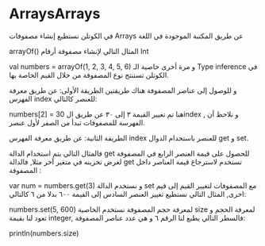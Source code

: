 # ArraysArrays
في الكوتلن نستطيع إنشاء مصفوفات Arrays عن طريق المكتبة الموجودة في اللغة 

arrayOf()
المثال التالي لإنشاء مصفوفة أرقام Int

val numbers = arrayOf(1, 2, 3, 4, 5, 6)
و مرة أخرى خاصية الـ Type inference في الكوتلن تستنتج نوع المصفوفة من خلال القيم الخاصة بها. 

و للوصول إلى عناصر المصفوفة هناك طريقتين 
الطريقة الأولى:
عن طريق معرفة الفهرس index للعنصر كالتالي:

numbers[2] = 30
هنا تم تغيير القيمة ٣ إلى ٣٠ عن طريق الindex , و نلاحظ أن الفهرسة للمصفوفات تبدأ من الصفر لأول عنصر.

الطريقة الثانية:
عن طريق معرفة الفهرس index للعنصر باستخدام الدوال get و set.

فالمثال التالي يتم استخدام الدالة get  للحصول على قيمة العنصر الرابع في المصفوفة لغرض تخزينه في متغير آخر مثلا, فالدالة get تستخدم لاسترجاع قيمة العناصر داخل المصفوفة :

var num = numbers.get(3)
و نستخدم الدالة set مع المصفوفات لتغيير القيم إلى قيم اخرى, المثال التالي نستطيع تغيير العنصر السادس إلى القيمة ٦٠٠ بدلا من ٦ كالتالي:

numbers.set(5, 600)
لمعرفة حجم المصفوفة
نستخدم الخاصية size لمعرفة الحجم و تعود لنا بقيمة integer, فالسطر التالي يطبع لنا الرقم ٦ و هي عدد عناصر المصفوفة:

println(numbers.size)
